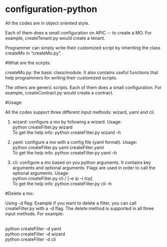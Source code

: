 configuration-python
====================

All the codes are in object oriented style.

Each of them does a small configuration on APIC -- to create a MO. For example, createTenant.py would create a tenant.

Programmer can simply write their customized script by inheriting the class createMo in “createMo.py”.  


#What are the scirpts:

createMo.py: the basic class/module. It also contains useful functions that help programmers for writing their customized scripts.

The others are generic scripts. Each of them does a small configuration. For example, createContract.py would create a contract.

#Usage:

All the codes support three different input methods: wizard, yaml and cli.

1. wizard: configure a mo by following a wizard. Usage: 
<br>python createFilter.py wizard
<br>To get the help info: python createFilter.py wizard –h

2. yaml: configure a mo with a config file (yaml format). Usage:
<br>python createFilter.py yaml createFilter.yaml
<br>To get the help info: python createFilter.py yaml –h

3. cli: configure a mo based on you python arguments.  It contains key arguments and optional arguments. Flags are used in order to call the optional arguments. Usage:
<br>python createFilter.py cli /<ip-address/> <user-name> <password> <tenant> <filter> [–e ip –i tcp] 
<br>To get the help info: python createFilter.py cli –h

#Delete a mo:

Using -d flag. Example if you want to delete a filter, you can call createFilter.py with a -d flag. The delete method is supported in all three input methods. For example:

<br>python createFilter -d yaml
<br>python createFilter -d wizard
<br>python createFilter -d cli <ip-address> <user-name> <password> <tenant> <filter>

